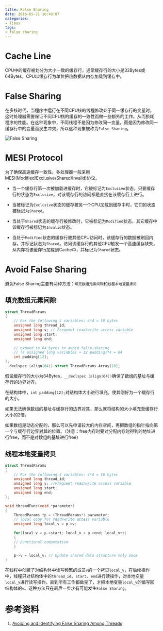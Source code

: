 ```yaml
---
title: False Sharing
date: 2016-05-21 10:49:07
categories:
- linux
tags:
- false sharing
---
```

# Cache Line
CPU中的缓存被划分为大小一致的缓存行，通常缓存行的大小是32Bytes或64Bytes。CPU以缓存行为单位把热数据从内存加载到缓存中。

# False Sharing
在多核时代，当程序中运行在不同CPU核的线程修改处于同一缓存行的变量时，这时处理器需要保证不同CPU核的缓存的一致性而做一些额外的工作，从而损耗程序的性能。在这种现象中，不同线程不是因为修改同一变量，而是因为修改同一缓存行中的变量而发生冲突，所以这种现象被称为`False Sharing`。

![False Sharing](/static/false-sharing/False_Sharing.gif)

# MESI Protocol
为了确保高速缓存一致性，多处理器一般采用MESI(Modified/Exclusive/Shared/Invalid)协议。

* 当一个缓存行第一次被加载进缓存时，它被标记为`Exclusive`状态。只要缓存行的状态为`Exclusive`，对该缓存行的访问都是直接在该缓存行上进行。

* 当被标记为`Exclusive`状态的缓存被另一个CPU加载到缓存中时，它们的状态被标记为`Shared`。

* 当处于`Shared`状态的缓存行被修改时，它被标记为`Modified`状态，其它缓存中该缓存行被标记为`Invalid`状态。

* 当处于`Modified`状态的缓存行被其他CPU访问时，该缓存行的数据被刷回内存，并标记状态为`Shared`。访问该缓存行的其他CPU触发一个高速缓存缺失，从内存将该缓存行加载到Cache中，并标记为`Shared`状态。

# Avoid False Sharing
避免False Sharing主要有两种方法：`填充数组元素间隙`和`线程本地变量拷贝`

## 填充数组元素间隙
```c
struct ThreadParams
{
    // For the following 4 variables: 4*4 = 16 bytes
    unsigned long thread_id;
    unsigned long v; // Frequent read/write access variable
    unsigned long start;
    unsigned long end;
    
    // expand to 64 bytes to avoid false-sharing
    // (4 unsigned long variables + 12 padding)*4 = 64
    int padding[12];
};
__declspec (align(64)) struct ThreadParams Array[10];
```

假设缓存行的大小为64Bytes，`__declspec (align(64))`确保了数组的基址与缓存行的边界对齐。

在结构体中，`int padding[12];`对结构体大小进行填充，使其刚好为一个缓存行的大小。

如果无法确保数组的基址与缓存行的边界对其，那么就将结构的大小填充至缓存行大小的2倍。

如果数组是动态分配的，那么可以先申请较大的内存空间，再把数组的指针指向第一个与缓存行边界对其的位置。（注意：free内存时要对分配内存时得到的地址进行free，而不是对数组的基址进行free）


## 线程本地变量拷贝
```c
struct ThreadParams
{
    // For the following 4 variables: 4*4 = 16 bytes
    unsigned long thread_id;
    unsigned long v; //Frequent read/write access variable
    unsigned long start;
    unsigned long end;
};

void threadFunc(void *parameter) 
{
    ThreadParams *p = (ThreadParams*) parameter;
    // local copy for read/write access variable
    unsigned long local_v = p->v;
    
    for(local_v = p->start; local_v < p->end; local_v++)
    {
    // Functional computation
    }
    
    p->v = local_v; // Update shared data structure only once
}
```
在线程中创建了对结构体中读写频繁的成员`v`的一个拷贝`local_v`，在后续操作中，线程只对结构体中的`thread_id`、`start`、`end`进行读操作，对本地变量`local_v`进行读写操作。直到所有工作都做完了，才把本地变量`local_v`的值写回结构体的`v`。这种方法只在最后一步才有可能发生`False Sharing`。

# 参考资料
 1. [Avoiding and Identifying False Sharing Among Threads](https://software.intel.com/en-us/articles/avoiding-and-identifying-false-sharing-among-threads)
